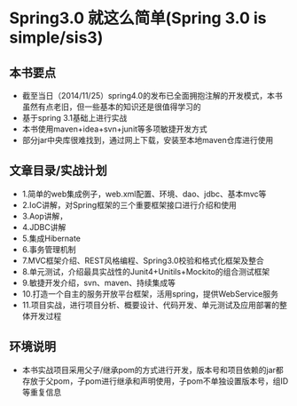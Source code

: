 # Spring3.0 就这么简单(Spring 3.0 is simple/sis3)
## 本书要点
* 截至当日（2014/11/25）spring4.0的发布已全面拥抱注解的开发模式，本书虽然有点老旧，但一些基本的知识还是很值得学习的
* 基于spring 3.1基础上进行实战
* 本书使用maven+idea+svn+junit等多项敏捷开发方式
* 部分jar中央库很难找到，通过网上下载，安装至本地maven仓库进行使用

## 文章目录/实战计划
* 1.简单的web集成例子，web.xml配置、环境、dao、jdbc、基本mvc等
* 2.IoC讲解，对Spring框架的三个重要框架接口进行介绍和使用
* 3.Aop讲解，
* 4.JDBC讲解
* 5.集成Hibernate
* 6.事务管理机制
* 7.MVC框架介绍、REST风格编程、Spring3.0校验和格式化框架及整合
* 8.单元测试，介绍最具实战性的Junit4+Unitils+Mockito的组合测试框架
* 9.敏捷开发介绍，svn、maven、持续集成等
* 10.打造一个自主的服务开放平台框架，活用spring，提供WebService服务
* 11.项目实战，进行项目分析、概要设计、代码开发、单元测试及应用部署的整体开发过程

## 环境说明
* 本书实战项目采用父子/继承pom的方式进行开发，版本号和项目依赖的jar都存放于父pom，子pom进行继承和声明使用，子pom不单独设置版本号，组ID等重复信息

